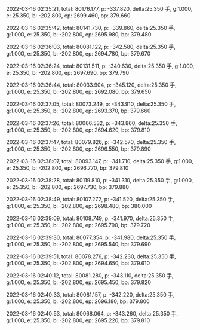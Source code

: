 2022-03-16 02:35:21, total: 80176.177, p: -337.820, delta:25.350 手, g:1.000, e: 25.350, b: -202.800, ep: 2699.460, bp: 379.660

2022-03-16 02:35:42, total: 80141.730, p: -339.860, delta:25.350 手, g:1.000, e: 25.350, b: -202.800, ep: 2695.980, bp: 379.480

2022-03-16 02:36:03, total: 80081.122, p: -342.580, delta:25.350 手, g:1.000, e: 25.350, b: -202.800, ep: 2694.780, bp: 379.670

2022-03-16 02:36:24, total: 80131.511, p: -340.630, delta:25.350 手, g:1.000, e: 25.350, b: -202.800, ep: 2697.690, bp: 379.790

2022-03-16 02:36:44, total: 80033.904, p: -345.120, delta:25.350 手, g:1.000, e: 25.350, b: -202.800, ep: 2692.080, bp: 379.650

2022-03-16 02:37:05, total: 80073.249, p: -343.910, delta:25.350 手, g:1.000, e: 25.350, b: -202.800, ep: 2693.370, bp: 379.660

2022-03-16 02:37:26, total: 80066.532, p: -343.860, delta:25.350 手, g:1.000, e: 25.350, b: -202.800, ep: 2694.620, bp: 379.810

2022-03-16 02:37:47, total: 80079.826, p: -342.570, delta:25.350 手, g:1.000, e: 25.350, b: -202.800, ep: 2696.550, bp: 379.890

2022-03-16 02:38:07, total: 80093.147, p: -341.710, delta:25.350 手, g:1.000, e: 25.350, b: -202.800, ep: 2696.770, bp: 379.810

2022-03-16 02:38:28, total: 80119.810, p: -341.310, delta:25.350 手, g:1.000, e: 25.350, b: -202.800, ep: 2697.730, bp: 379.880

2022-03-16 02:38:49, total: 80107.272, p: -341.520, delta:25.350 手, g:1.000, e: 25.350, b: -202.800, ep: 2698.480, bp: 380.000

2022-03-16 02:39:09, total: 80108.749, p: -341.970, delta:25.350 手, g:1.000, e: 25.350, b: -202.800, ep: 2695.790, bp: 379.720

2022-03-16 02:39:30, total: 80077.354, p: -341.980, delta:25.350 手, g:1.000, e: 25.350, b: -202.800, ep: 2695.540, bp: 379.690

2022-03-16 02:39:51, total: 80078.276, p: -342.230, delta:25.350 手, g:1.000, e: 25.350, b: -202.800, ep: 2694.650, bp: 379.610

2022-03-16 02:40:12, total: 80081.280, p: -343.110, delta:25.350 手, g:1.000, e: 25.350, b: -202.800, ep: 2695.450, bp: 379.820

2022-03-16 02:40:33, total: 80081.157, p: -342.220, delta:25.350 手, g:1.000, e: 25.350, b: -202.800, ep: 2696.180, bp: 379.800

2022-03-16 02:40:53, total: 80068.064, p: -343.260, delta:25.350 手, g:1.000, e: 25.350, b: -202.800, ep: 2695.220, bp: 379.810